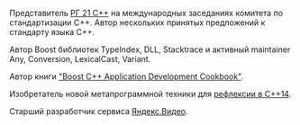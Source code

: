 Представитель [РГ 21 C++](https://stdcpp.ru/?utm_source=2017.cppconf.ru%2Fanton-polukhin&utm_campaign=wgsite&utm_medium=link&utm_term=cpp) на международных заседаниях комитета по стандартизации C++. Автор нескольких принятых предложений к стандарту языка C++.

Aвтор Boost библиотек TypeIndex, DLL, Stacktrace и активный maintainer Any, Conversion, LexicalCast, Variant.

Автор книги ["Boost C++ Application Development Cookbook"](http://apolukhin.github.io/Boost-Cookbook-4880OS/).

Изобретатель новой метапрограммной техники для [рефлексии в C++14](https://github.com/apolukhin/magic_get).

Старший разработчик сервиса [Яндекс.Видео](http://yandex.video/).
